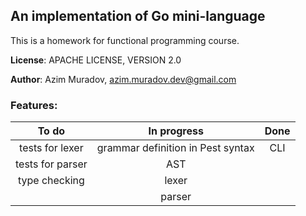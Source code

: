 ## An implementation of Go mini-language

This is a homework for functional programming course.

**License**: APACHE LICENSE, VERSION 2.0

**Author**: Azim Muradov, azim.muradov.dev@gmail.com


### Features:

|      To do       |            In progress            | Done  |
| :--------------: | :-------------------------------: | :---: |
| tests for lexer  | grammar definition in Pest syntax |  CLI  |
| tests for parser |                AST                |       |
|  type checking   |               lexer               |       |
|                  |              parser               |       |
